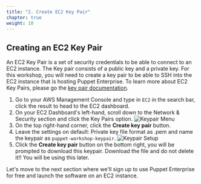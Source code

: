 ```yaml
---
title: "2. Create EC2 Key Pair"
chapter: true
weight: 10
---
```


## Creating an EC2 Key Pair
An EC2 Key Pair is a set of security credentials to be able to connect to an EC2 instance. The Key pair consists of a public key and a private key. For this workshop, you will need to create a key pair to be able to SSH into the EC2 instance that is hosting Puppet Enterprise. To learn more about EC2 Key Pairs, please go the [key pair documentation](https://docs.aws.amazon.com/AWSEC2/latest/UserGuide/ec2-key-pairs.html).

1. Go to your AWS Management Console and type in ``EC2`` in the search bar, click the result to head to the EC2 dashboard.
1. On your EC2 Dashboard's left-hand, scroll down to the Network & Security section and click the Key Pairs option.
    ![Keypair Menu](/images/keypair-menu.png)
1. On the top right-hand corner, click the **Create key pair** button.
1. Leave the settings on default: Private key file format as .pem and name the keypair as ``puppet-workshop-keypair``.
    ![Keypair Setup](/images/keypair-setup.png)
1. Click the **Create key pair** button on the bottom right, you will be prompted to download this keypair. Download the file and do not delete it!! You will be using this later.

Let's move to the next section where we'll sign up to use Puppet Enterprise for free and launch the software on an EC2 instance.
